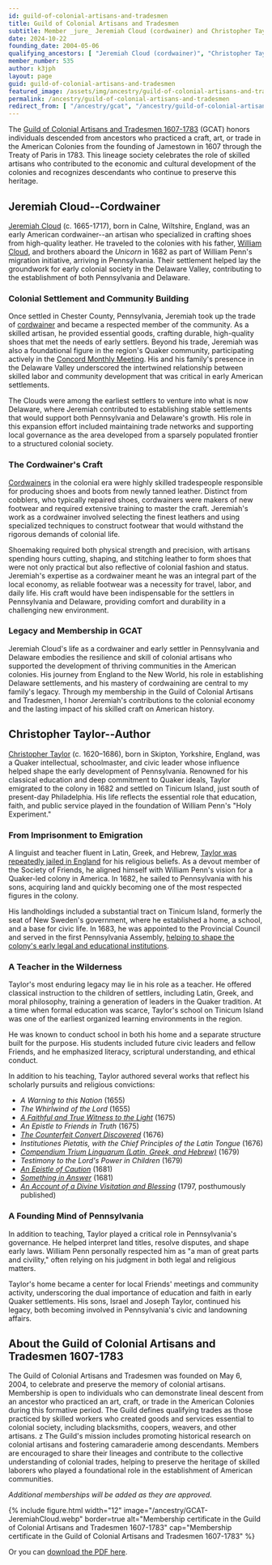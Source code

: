```yaml
---
id: guild-of-colonial-artisans-and-tradesmen
title: Guild of Colonial Artisans and Tradesmen
subtitle: Member _jure_ Jeremiah Cloud (cordwainer) and Christopher Taylor (author); member no. 535
date: 2024-10-22
founding_date: 2004-05-06
qualifying_ancestors: [ "Jeremiah Cloud (cordwainer)", "Christopher Taylor (author)" ]
member_number: 535
author: k3jph
layout: page
guid: guild-of-colonial-artisans-and-tradesmen
featured_image: /assets/img/ancestry/guild-of-colonial-artisans-and-tradesmen.webp
permalink: /ancestry/guild-of-colonial-artisans-and-tradesmen
redirect_from: [ "/ancestry/gcat", "/ancestry/guild-of-colonial-artisans-and-tradesmen-1607-1783" ]
---
```


The [Guild of Colonial Artisans and Tradesmen
1607-1783](https://guildcolonialartsandtrades.weebly.com/) (GCAT) honors
individuals descended from ancestors who practiced a craft, art, or trade in the
American Colonies from the founding of Jamestown in 1607 through the Treaty of
Paris in 1783. This lineage society celebrates the role of skilled artisans who
contributed to the economic and cultural development of the colonies and
recognizes descendants who continue to preserve this heritage.

## Jeremiah Cloud--Cordwainer

[Jeremiah Cloud](https://www.wikitree.com/wiki/Cloud-113) (c. 1665-1717), born
in Calne, Wiltshire, England, was an early American cordwainer--an artisan who
specialized in crafting shoes from high-quality leather. He traveled to the
colonies with his father, [William
Cloud](https://www.wikitree.com/wiki/Cloud-133), and brothers aboard the
*Unicorn* in 1682 as part of William Penn's migration initiative, arriving in
Pennsylvania. Their settlement helped lay the groundwork for early colonial
society in the Delaware Valley, contributing to the establishment of both
Pennsylvania and Delaware.

### Colonial Settlement and Community Building

Once settled in Chester County, Pennsylvania, Jeremiah took up the trade of
[cordwainer](https://cordwainers.org/) and became a respected member of the
community. As a skilled artisan, he provided essential goods, crafting durable,
high-quality shoes that met the needs of early settlers. Beyond his trade,
Jeremiah was also a foundational figure in the region's Quaker community,
participating actively in the [Concord Monthly
Meeting](https://www.pym.org/meetings/meeting/concord-monthly-meeting/).  His
and his family's presence in the Delaware Valley underscored the intertwined
relationship between skilled labor and community development that was critical
in early American settlements.

The Clouds were among the earliest settlers to venture into what is now
Delaware, where Jeremiah contributed to establishing stable settlements that
would support both Pennsylvania and Delaware's growth. His role in this
expansion effort included maintaining trade networks and supporting local
governance as the area developed from a sparsely populated frontier to a
structured colonial society.

### The Cordwainer's Craft

[Cordwainers](https://medium.com/the-billfold/life-after-shoe-college-interview-with-a-cordwainer-633b455dc7c9)
in the colonial era were highly skilled tradespeople responsible for producing
shoes and boots from newly tanned leather. Distinct from cobblers, who typically
repaired shoes, cordwainers were makers of new footwear and required extensive
training to master the craft. Jeremiah's work as a cordwainer involved selecting
the finest leathers and using specialized techniques to construct footwear that
would withstand the rigorous demands of colonial life.

Shoemaking required both physical strength and precision, with artisans spending
hours cutting, shaping, and stitching leather to form shoes that were not only
practical but also reflective of colonial fashion and status. Jeremiah's
expertise as a cordwainer meant he was an integral part of the local economy, as
reliable footwear was a necessity for travel, labor, and daily life. His craft
would have been indispensable for the settlers in Pennsylvania and Delaware,
providing comfort and durability in a challenging new environment.

### Legacy and Membership in GCAT

Jeremiah Cloud's life as a cordwainer and early settler in Pennsylvania and
Delaware embodies the resilience and skill of colonial artisans who supported
the development of thriving communities in the American colonies. His journey
from England to the New World, his role in establishing Delaware settlements,
and his mastery of cordwaining are central to my family's legacy. Through my
membership in the Guild of Colonial Artisans and Tradesmen, I honor Jeremiah's
contributions to the colonial economy and the lasting impact of his skilled
craft on American history.

## Christopher Taylor--Author

[Christopher Taylor](https://www.wikitree.com/wiki/Taylor-32362) (c. 1620–1686),
born in Skipton, Yorkshire, England, was a Quaker intellectual, schoolmaster,
and civic leader whose influence helped shape the early development of
Pennsylvania. Renowned for his classical education and deep commitment to Quaker
ideals, Taylor emigrated to the colony in 1682 and settled on Tinicum Island,
just south of present-day Philadelphia. His life reflects the essential role
that education, faith, and public service played in the foundation of William
Penn's "Holy Experiment."

### From Imprisonment to Emigration

A linguist and teacher fluent in Latin, Greek, and Hebrew, [Taylor was
repeatedly jailed in
England](https://archive.org/details/historyofskipton00daws/page/299/mode/1up?view=theater)
for his religious beliefs. As a devout member of the Society of Friends, he
aligned himself with William Penn's vision for a Quaker-led colony in America.
In 1682, he sailed to Pennsylvania with his sons, acquiring land and quickly
becoming one of the most respected figures in the colony.

His landholdings included a substantial tract on Tinicum Island, formerly the
seat of New Sweden's government, where he established a home, a school, and a
base for civic life. In 1683, he was appointed to the Provincial Council and
served in the first Pennsylvania Assembly, [helping to shape the colony's early
legal and educational
institutions](https://www.pa-roots.com/2011/04/13/historyofdelawarecountychapter28/).

### A Teacher in the Wilderness

Taylor's most enduring legacy may lie in his role as a teacher. He offered
classical instruction to the children of settlers, including Latin, Greek, and
moral philosophy, training a generation of leaders in the Quaker tradition. At a
time when formal education was scarce, Taylor's school on Tinicum Island was one
of the earliest organized learning environments in the region.

He was known to conduct school in both his home and a separate structure built
for the purpose. His students included future civic leaders and fellow Friends,
and he emphasized literacy, scriptural understanding, and ethical conduct.

In addition to his teaching, Taylor authored several works that reflect his
scholarly pursuits and religious convictions:​

* _A Warning to this Nation_ (1655)
* _The Whirlwind of the Lord_ (1655)
* _[A Faithful and True Witness to the Light](https://www.google.com/books/edition/A_Faithful_and_True_Witness_to_the_light/kXNmAAAAcAAJ?hl=en&gbpv=1)_ (1675)
* _An Epistle to Friends in Truth_ (1675)
* _[The Counterfeit Convert Discovered](https://quod.lib.umich.edu/e/eebo2/A35120.0001.001?rgn=main;view=fulltext)_ (1676)
* _Institutiones Pietatis, with the Chief Principles of the Latin Tongue_ (1676)
* _[Compendium Trium Linguarum (Latin, Greek, and Hebrew)](https://archive.org/details/bim_early-english-books-1641-1700_compendium-trium-linguar_taylor-christopher_1679)_ (1679)
* _Testimony to the Lord's Power in Children_ (1679)
* _[An Epistle of Caution](https://archive.org/details/bim_early-english-books-1641-1700_an-epistle-of-caution-to_taylor-christopher_1681)_ (1681)
* _[Something in Answer](https://quod.lib.umich.edu/e/eebo2/A95027.0001.001?rgn=main;view=fulltext)_ (1681)
* _[An Account of a Divine Visitation and Blessing](https://archive.org/details/bim_eighteenth-century_an-account-of-a-divine-v_1799)_ (1797, posthumously published)

### A Founding Mind of Pennsylvania

In addition to teaching, Taylor played a critical role in Pennsylvania's
governance. He helped interpret land titles, resolve disputes, and shape early
laws. William Penn personally respected him as "a man of great parts and
civility," often relying on his judgment in both legal and religious matters.

Taylor's home became a center for local Friends' meetings and community
activity, underscoring the dual importance of education and faith in early
Quaker settlements. His sons, Israel and Joseph Taylor, continued his legacy,
both becoming involved in Pennsylvania's civic and landowning affairs.

## About the Guild of Colonial Artisans and Tradesmen 1607-1783

The Guild of Colonial Artisans and Tradesmen was founded on May 6, 2004, to
celebrate and preserve the memory of colonial artisans. Membership is open to
individuals who can demonstrate lineal descent from an ancestor who practiced an
art, craft, or trade in the American Colonies during this formative period. The
Guild defines qualifying trades as those practiced by skilled workers who
created goods and services essential to colonial society, including blacksmiths,
coopers, weavers, and other artisans.
z
The Guild's mission includes promoting historical research on colonial artisans
and fostering camaraderie among descendants. Members are encouraged to share
their lineages and contribute to the collective understanding of colonial
trades, helping to preserve the heritage of skilled laborers who played a
foundational role in the establishment of American communities.

*Additional memberships will be added as they are approved.*

{% include figure.html width="12"
   image="/ancestry/GCAT-JeremiahCloud.webp" border=true
   alt="Membership certificate in the Guild of Colonial Artisans and Tradesmen 1607-1783"
   cap="Membership certificate in the Guild of Colonial Artisans and Tradesmen 1607-1783" %}
   
Or you can [download the PDF here](/assets/docs/ancestry/GCAT-JeremiahCloud.pdf).
